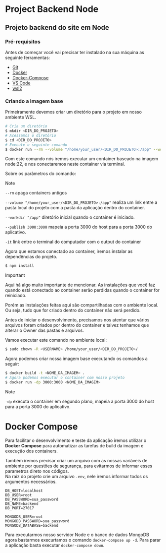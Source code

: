 # Project Backend Node

## Projeto backend do site em Node

### Pré-requisitos

Antes de começar você vai precisar ter instalado na sua máquina
as seguinte ferramentas:

- [Git](https://git-scm.com)
- [Docker](https://docker.com)
- [Docker-Compose](https://docs.docker.com/compose/install/)
- [VS Code](https://code.visualstudio.com/)
- [wsl2](https://learn.microsoft.com/pt-br/windows/wsl/install)

### Criando a imagem base

Primeiramente devemos criar um diretório para o projeto em nosso ambiente WSL.

```bash
# Cria um diretório
$ mkdir <DIR_DO_PROJETO>
# Acessamos o diretório
$ cd <DIR_DO_PROJETO>
# Execute o seguinte comando
$ docker run --rm --volume "/home/your_user/<DIR_DO_PROJETO>:/app" --workdir "/app" --publish 3000:3000 -it node:22 bash
```

Com este comando nós iremos executar um container baseado na imagem node:22, e nos conectaremos neste container via terminal.

Sobre os parâmetros do comando:

> [!NOTE]
>
> `--rm` apaga containers antigos
>
> `--volume "/home/your_user/<DIR_DO_PROJETO>:/app"` realiza um link entre a pasta local do projeto com a pasta da aplicação dentro do container.
>
> `--workdir "/app"` diretório inicial quando o container é iniciado.
>
> `--publish 3000:3000` mapeia a porta 3000 do host para a porta 3000 do aplicativo.
>
> `-it` link entre o terminal do computador com o output do container

Agora que estamos conectado ao container, iremos instalar as dependências do projeto.

```bash
$ npm install
```

> [!IMPORTANT]
>
> Aqui há algo muito importante de mencionar. As instalações que você faz quando está conectado ao container serão perdidas quando o container for reiniciado.
>
> Porém as instalações feitas aqui são compartilhadas com o ambiente local. Ou seja, tudo que for criado dentro do container não será perdido.

Antes de iniciar o desenvolvimento, precisamos nos atentar que vários arquivos foram criados por dentro do container e talvez tenhamos que alterar o Owner das pastas e arquivos.

Vamos executar este comando no ambiente local:

```bash
$ sudo chown -R <USERNAME> /home/your_user/<DIR_DO_PROJETO>/
```

Agora podemos criar nossa imagem base executando os comandos a seguir:

```bash
$ docker build -t <NOME_DA_IMAGEM> .
# Agora podemos executar o container com nosso projeto
$ docker run -dp 3000:3000 <NOME_DA_IMAGEM>
```

> [!NOTE]
>
> `-dp` executa o container em segundo plano, mapeia a porta 3000 do host para a porta 3000 do aplicativo.

# Docker Compose

Para facilitar o desenvolvimento e teste da aplicação iremos utilizar o **Docker Compose** para automatizar as tarefas de build da imagem e execução dos containers.

Também iremos precisar criar um arquivo com as nossas variáveis de ambiente por questões de segurança, para evitarmos de informar esses parametros direto nos códigos.<br>
Na raiz do projeto crie um arquivo `.env`, nele iremos informar todos os argumentos necessários.

```
DB_HOST=localhost
DB_USER=root
DB_PASSWORD=sua_password
DB_NAME=backend
DB_PORT=27017

MONGODB_USER=root
MONGODB_PASSWORD=sua_password
MONGODB_DATABASE=backend
```

Para executarmos nosso servidor Node e o banco de dados MongoDB agora bastarmos execurtamos o comando `docker-compose up -d`. Para parar a aplicação basta executar `docker-compose down`.
